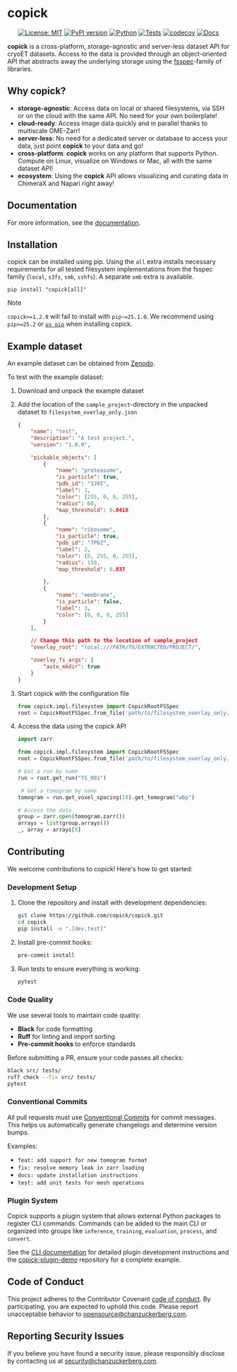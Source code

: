 # copick

<div align="center">

[![License: MIT](https://img.shields.io/badge/License-MIT-green.svg)](https://opensource.org/licenses/MIT)
[![PyPI version](https://badge.fury.io/py/copick.svg)](https://badge.fury.io/py/copick)
[![Python](https://img.shields.io/badge/python-3.9%20|%203.10%20|%203.11%20|%203.12%20|%203.13-green)](https://pypi.org/project/copick/)
[![Tests](https://github.com/copick/copick/workflows/tests/badge.svg)](https://github.com/copick/copick/actions/workflows/test.yml)
[![codecov](https://codecov.io/gh/copick/copick/branch/main/graph/badge.svg)](https://codecov.io/gh/copick/copick)
[![Docs](https://github.com/copick/copick/workflows/docs/badge.svg)](https://copick.github.io/copick/)

</div>

**copick** is a cross-platform, storage-agnostic and server-less dataset API for cryoET datasets. Access to the data is
provided through an object-oriented API that abstracts away the underlying storage using the
[fsspec](https://filesystem-spec.readthedocs.io/en/latest/)-family of libraries.

## Why copick?

- **storage-agnostic**: Access data on local or shared filesystems, via SSH or on the cloud with the same API. No
    need for your own boilerplate!
- **cloud-ready**: Access image data quickly and in parallel thanks to multiscale OME-Zarr!
- **server-less**: No need for a dedicated server or database to access your data, just point **copick** to your data
    and go!
- **cross-platform**: **copick** works on any platform that supports Python. Compute on Linux, visualize on Windows or
    Mac, all with the same dataset API!
- **ecosystem**: Using the **copick** API allows visualizing and curating data in ChimeraX and Napari right away!

## Documentation

For more information, see the [documentation](https://copick.github.io/copick/).

## Installation

copick can be installed using pip. Using the `all` extra installs necessary requirements for all tested filesystem
implementations from the fsspec family (`local`, `s3fs`, `smb`, `sshfs`). A separate `smb` extra is available.

```shell
pip install "copick[all]"
```

> [!NOTE]
> `copick>=1.2.0` will fail to install with `pip~=25.1.0`. We recommend using `pip>=25.2` or  [`uv pip`](https://docs.astral.sh/uv/pip/) when installing copick.


## Example dataset

An example dataset can be obtained from [Zenodo](https://doi.org/10.5281/zenodo.11238625).

To test with the example dataset:

1. Download and unpack the example dataset
2. Add the location of the `sample_project`-directory in the unpacked dataset to `filesystem_overlay_only.json`
    ```json
    {
        "name": "test",
        "description": "A test project.",
        "version": "1.0.0",

        "pickable_objects": [
            {
                "name": "proteasome",
                "is_particle": true,
                "pdb_id": "3J9I",
                "label": 1,
                "color": [255, 0, 0, 255],
                "radius": 60,
                "map_threshold": 0.0418
            },
            {
                "name": "ribosome",
                "is_particle": true,
                "pdb_id": "7P6Z",
                "label": 2,
                "color": [0, 255, 0, 255],
                "radius": 150,
                "map_threshold": 0.037

            },
            {
                "name": "membrane",
                "is_particle": false,
                "label": 3,
                "color": [0, 0, 0, 255]
            }
        ],

        // Change this path to the location of sample_project
        "overlay_root": "local:///PATH/TO/EXTRACTED/PROJECT/",

        "overlay_fs_args": {
            "auto_mkdir": true
        }
    }
    ```

3. Start copick with the configuration file

    ```python
    from copick.impl.filesystem import CopickRootFSSpec
    root = CopickRootFSSpec.from_file('path/to/filesystem_overlay_only.json')
    ```

4. Access the data using the copick API

    ```python
    import zarr

    from copick.impl.filesystem import CopickRootFSSpec
    root = CopickRootFSSpec.from_file('path/to/filesystem_overlay_only.json')

    # Get a run by name
    run = root.get_run("TS_001")

     # Get a tomogram by name
    tomogram = run.get_voxel_spacing(10).get_tomogram("wbp")

    # Access the data
    group = zarr.open(tomogram.zarr())
    arrays = list(group.arrays())
    _, array = arrays[0]
    ```

## Contributing

We welcome contributions to copick! Here's how to get started:

### Development Setup

1. Clone the repository and install with development dependencies:
   ```bash
   git clone https://github.com/copick/copick.git
   cd copick
   pip install -e ".[dev,test]"
   ```

2. Install pre-commit hooks:
   ```bash
   pre-commit install
   ```

3. Run tests to ensure everything is working:
   ```bash
   pytest
   ```

### Code Quality

We use several tools to maintain code quality:

- **Black** for code formatting
- **Ruff** for linting and import sorting
- **Pre-commit hooks** to enforce standards

Before submitting a PR, ensure your code passes all checks:
```bash
black src/ tests/
ruff check --fix src/ tests/
pytest
```

### Conventional Commits

All pull requests must use [Conventional Commits](https://www.conventionalcommits.org/) for commit messages. This helps us automatically generate changelogs and determine version bumps.

Examples:
- `feat: add support for new tomogram format`
- `fix: resolve memory leak in zarr loading`
- `docs: update installation instructions`
- `test: add unit tests for mesh operations`

### Plugin System

Copick supports a plugin system that allows external Python packages to register CLI commands. Commands can be added to the main CLI or organized into groups like `inference`, `training`, `evaluation`, `process`, and `convert`.

See the [CLI documentation](https://copick.github.io/copick/cli/#plugin-system) for detailed plugin development instructions and the [copick-plugin-demo](https://github.com/copick/copick-plugin-demo) repository for a complete example.

## Code of Conduct

This project adheres to the Contributor Covenant [code of conduct](https://github.com/chanzuckerberg/.github/blob/main/CODE_OF_CONDUCT.md). By participating, you are expected to uphold this code. Please report unacceptable behavior to [opensource@chanzuckerberg.com](mailto:opensource@chanzuckerberg.com).

## Reporting Security Issues

If you believe you have found a security issue, please responsibly disclose by contacting us at [security@chanzuckerberg.com](mailto:security@chanzuckerberg.com).
